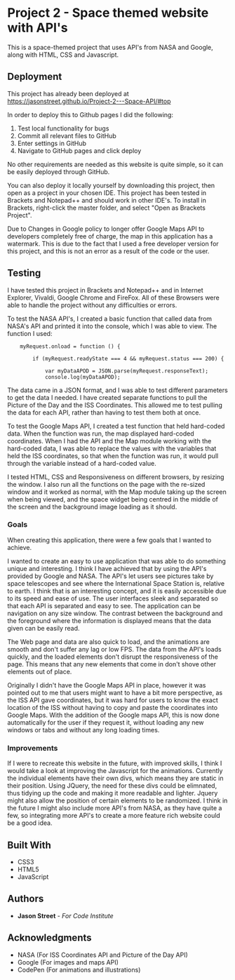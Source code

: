 # Project 2 - Space themed website with API's

This is a space-themed project that uses API's from NASA and Google, along with HTML, CSS and Javascript.

## Deployment

This project has already been deployed at https://jasonstreet.github.io/Project-2---Space-API/#top

In order to deploy this to Github pages I did the following:
1. Test local functionality for bugs
2. Commit all relevant files to GitHub
3. Enter settings in GitHub
4. Navigate to GitHub pages and click deploy

No other requirements are needed as this website is quite simple, so it can be easily deployed through GitHub.

You can also deploy it locally yourself by downloading this project, then open as a project in your chosen IDE. This project has been tested in Brackets and Notepad++ and should work in other IDE's. To install in Brackets, right-click the master folder, and select "Open as Brackets Project".

Due to Changes in Google policy to longer offer Google Maps API to developers completely free of charge, the map in this application has a watermark. This is due to the fact that I used a free developer version for this project, and this is not an error as a result of the code or the user.

## Testing

I have tested this project in Brackets and Notepad++ and in Internet Explorer, Vivaldi, Google Chrome and FireFox. All of these Browsers were able to handle the project without any difficulties or errors.

To test the NASA API's, I created a basic function that called data from NASA's API and printed it into the console, which I was able to view. The function I used:

```
    myRequest.onload = function () {
        
        if (myRequest.readyState === 4 && myRequest.status === 200) {
            
            var myDataAPOD = JSON.parse(myRequest.responseText);
            console.log(myDataAPOD);
```

The data came in a JSON format, and I was able to test different parameters to get the data I needed. I have created separate functions to pull the Picture of the Day and the ISS Coordinates. This allowed me to test pulling the data for each API, rather than having to test them both at once.

To test the Google Maps API, I created a test function that held hard-coded data. When the function was run, the map displayed hard-coded coordinates. When I had the API and the Map module working with the hard-coded data, I was able to replace the values with the variables that held the ISS coordinates, so that when the function was run, it would pull through the variable instead of a hard-coded value.

I tested HTML, CSS and Responsiveness on different browsers, by resizing the window. I also run all the functions on the page with the re-sized window and it worked as normal, with the Map module taking up the screen when being viewed, and the space widget being centred in the middle of the screen and the background image loading as it should.

### Goals

When creating this application, there were a few goals that I wanted to achieve.

I wanted to create an easy to use application that was able to do something unique and interesting. I think I have achieved that by using the API's provided by Google and NASA. The API's let users see pictures take by space telescopes and see where the International Space Station is, relative to earth. I think that is an interesting concept, and it is easily accessible due to its speed and ease of use. The user interfaces sleek and separated so that each API is separated and easy to see. The application can be navigation on any size window. The contrast between the background and the foreground where the information is displayed means that the data given can be easily read.

The Web page and data are also quick to load, and the animations are smooth and don't suffer any lag or low FPS. The data from the API's loads quickly, and the loaded elements don't disrupt the responsiveness of the page. This means that any new elements that come in don't shove other elements out of place. 

Originally I didn't have the Google Maps API in place, however it was pointed out to me that users might want to have a bit more perspective, as the ISS API gave coordinates, but it was hard for users to know the exact location of the ISS without having to copy and paste the coordinates into Google Maps. With the addition of the Google maps API, this is now done automatically for the user if they request it, without loading any new windows or tabs and without any long loading times.

### Improvements

If I were to recreate this website in the future, with improved skills, I think I would take a look at improving the Javascript for the animations. Currently the individual elements have their own divs, which means they are static in their position. Using JQuery, the need for these divs could be elimnated, thus tidying up the code and making it more readable and lighter. Jquery might also allow the position of certain elements to be randomized. I think in the future I might also include more API's from NASA, as they have quite a few, so integrating more API's to create a more feature rich website could be a good idea.

## Built With

* CSS3
* HTML5
* JavaScript

## Authors

* **Jason Street** - *For Code Institute*

## Acknowledgments

* NASA (For ISS Coordinates API and Picture of the Day API)
* Google (For images and maps API)
* CodePen (For animations and illustrations)
